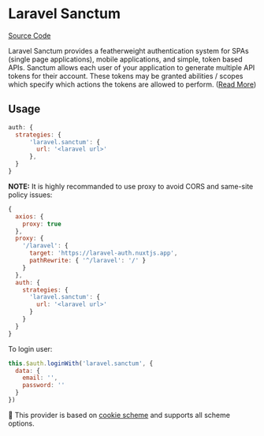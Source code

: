 # Laravel Sanctum

[Source Code](https://github.com/nuxt-community/auth-module/blob/master/lib/providers/laravel.sanctum.js)

Laravel Sanctum provides a featherweight authentication system for SPAs (single page applications), mobile applications, and simple, token based APIs. Sanctum allows each user of your application to generate multiple API tokens for their account. These tokens may be granted abilities / scopes which specify which actions the tokens are allowed to perform. ([Read More](https://laravel.com/docs/7.x/sanctum))

## Usage

```js
auth: {
  strategies: {
      'laravel.sanctum': {
        url: '<laravel url>'
      },
  }
}
```

**NOTE:** It is highly recommanded to use proxy to avoid CORS and same-site policy issues:

```js
{
  axios: {
    proxy: true
  },
  proxy: {
    '/laravel': {
      target: 'https://laravel-auth.nuxtjs.app',
      pathRewrite: { '^/laravel': '/' }
    }
  },
  auth: {
    strategies: {
      'laravel.sanctum': {
        url: '<laravel url>'
      }
    }
  }
}
```

To login user:

```js
this.$auth.loginWith('laravel.sanctum', {
  data: {
    email: '',
    password: ''
  }
})
```

💁 This provider is based on [cookie scheme](../schemes/cookie.md) and supports all scheme options.

